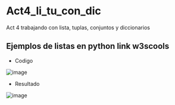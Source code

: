 # Act4_li_tu_con_dic
Act 4 trabajando con lista, tuplas, conjuntos y diccionarios
## Ejemplos de listas en python link w3scools
- Codigo

![image](https://github.com/user-attachments/assets/ae52645e-4b39-456e-9ffd-a535e08f336f)

- Resultado

![image](https://github.com/user-attachments/assets/575ae394-644e-4dcd-8c84-65fd1880d325)

